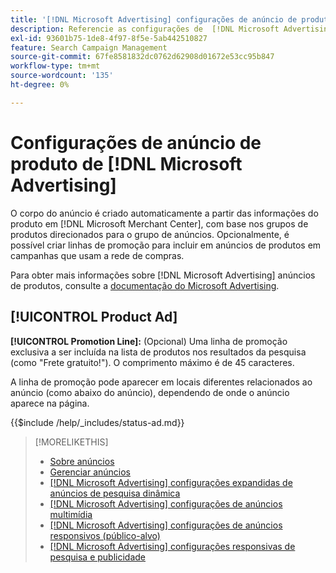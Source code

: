 ```yaml
---
title: '[!DNL Microsoft Advertising] configurações de anúncio de produto'
description: Referencie as configurações de  [!DNL Microsoft Advertising] anúncios de produto.
exl-id: 93601b75-1de8-4f97-8f5e-5ab442510827
feature: Search Campaign Management
source-git-commit: 67fe8581832dc0762d62908d01672e53cc95b847
workflow-type: tm+mt
source-wordcount: '135'
ht-degree: 0%

---
```


# Configurações de anúncio de produto de [!DNL Microsoft Advertising]

O corpo do anúncio é criado automaticamente a partir das informações do produto em [!DNL Microsoft Merchant Center], com base nos grupos de produtos direcionados para o grupo de anúncios. Opcionalmente, é possível criar linhas de promoção para incluir em anúncios de produtos em campanhas que usam a rede de compras.

Para obter mais informações sobre [!DNL Microsoft Advertising] anúncios de produtos, consulte a [documentação do Microsoft Advertising](https://help.ads.microsoft.com/#apex/3/en/51082).

## [!UICONTROL Product Ad]

**[!UICONTROL Promotion Line]:** (Opcional) Uma linha de promoção exclusiva a ser incluída na lista de produtos nos resultados da pesquisa (como &quot;Frete gratuito!&quot;). O comprimento máximo é de 45 caracteres.

A linha de promoção pode aparecer em locais diferentes relacionados ao anúncio (como abaixo do anúncio), dependendo de onde o anúncio aparece na página.

<!-- **[!UICONTROL Status]:** -->

{{$include /help/_includes/status-ad.md}}

>[!MORELIKETHIS]
>
>* [Sobre anúncios](ad-about.md)
>* [Gerenciar anúncios](ad-manage.md)
>* [[!DNL Microsoft Advertising] configurações expandidas de anúncios de pesquisa dinâmica](ad-settings-microsoft-dsa.md)
>* [[!DNL Microsoft Advertising] configurações de anúncios multimídia](ad-settings-microsoft-multimedia.md)
>* [[!DNL Microsoft Advertising] configurações de anúncios responsivos (público-alvo)](ad-settings-microsoft-responsive.md)
>* [[!DNL Microsoft Advertising] configurações responsivas de pesquisa e publicidade](ad-settings-microsoft-rsa.md)
